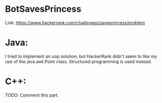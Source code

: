 # BotSavesPrincess
Link: https://www.hackerrank.com/challenges/saveprincess/problem

# Java:
I tried to implement an oop solution, but HackerRank didn't seem to like my use of the java.awt.Point class. Structured programming is used instead. 

# C++:
TODO: Comment this part.